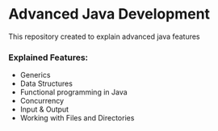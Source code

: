 # Advanced Java Development

This repository created to explain advanced java features

### Explained Features:
- Generics
- Data Structures
- Functional programming in Java
- Concurrency
- Input & Output
- Working with Files and Directories
